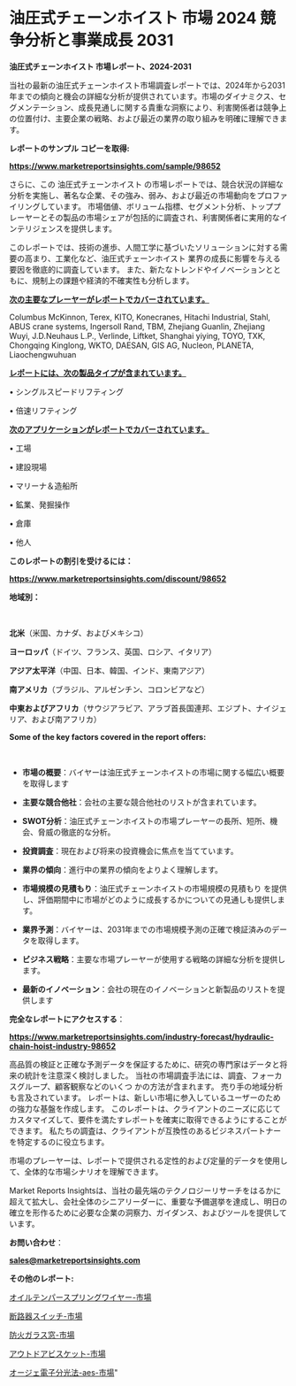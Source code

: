 # 油圧式チェーンホイスト 市場 2024 競争分析と事業成長 2031

<strong>油圧式チェーンホイスト 市場レポート、2024-2031</strong>

当社の最新の油圧式チェーンホイスト市場調査レポートでは、2024年から2031年までの傾向と機会の詳細な分析が提供されています。市場のダイナミクス、セグメンテーション、成長見通しに関する貴重な洞察により、利害関係者は競争上の位置付け、主要企業の戦略、および最近の業界の取り組みを明確に理解できます。



<strong>レポートのサンプル コピーを取得:</strong> <a href=https://www.marketreportsinsights.com/sample/98652>

<strong><u>https://www.marketreportsinsights.com/sample/98652</u></strong></a>

さらに、この 油圧式チェーンホイスト の市場レポートでは、競合状況の詳細な分析を実施し、著名な企業、その強み、弱み、および最近の市場動向をプロファイリングしています。 市場価値、ボリューム指標、セグメント分析、トッププレーヤーとその製品の市場シェアが包括的に調査され、利害関係者に実用的なインテリジェンスを提供します。

このレポートでは、技術の進歩、人間工学に基づいたソリューションに対する需要の高まり、工業化など、油圧式チェーンホイスト 業界の成長に影響を与える要因を徹底的に調査しています。 また、新たなトレンドやイノベーションとともに、規制上の課題や経済的不確実性も分析します。



<strong><u>次の主要なプレーヤーがレポートでカバーされています。</u></strong>

Columbus McKinnon, Terex, KITO, Konecranes, Hitachi Industrial, Stahl, ABUS crane systems, Ingersoll Rand, TBM, Zhejiang Guanlin, Zhejiang Wuyi, J.D.Neuhaus L.P., Verlinde, Liftket, Shanghai yiying, TOYO, TXK, Chongqing Kinglong, WKTO, DAESAN, GIS AG, Nucleon, PLANETA, Liaochengwuhuan



<strong><u><b>レポートには、次の製品タイプが含まれています。</b></u></strong>

• シングルスピードリフティング

• 倍速リフティング



<strong><u><b>次のアプリケーションがレポートでカバーされています。</b></u></strong>

• 工場

• 建設現場

• マリーナ＆造船所

• 鉱業、発掘操作

• 倉庫

• 他人



<strong><b>このレポートの割引を受けるには：</b></strong>

<a href=https://www.marketreportsinsights.com/discount/98652>

<strong><u>https://www.marketreportsinsights.com/discount/98652</u></strong></a>



<strong>地域別：</strong>

<strong> </strong>



<strong>北米</strong>（米国、カナダ、およびメキシコ）



<strong>ヨーロッパ</strong>（ドイツ、フランス、英国、ロシア、イタリア）



<strong>アジア太平洋</strong>（中国、日本、韓国、インド、東南アジア）



<strong>南アメリカ</strong>（ブラジル、アルゼンチン、コロンビアなど）



<strong>中東およびアフリカ</strong>（サウジアラビア、アラブ首長国連邦、エジプト、ナイジェリア、および南アフリカ）



<strong>Some of the key factors covered in the report offers:</strong>

<strong> </strong>
<ul>
  <li>

<strong>市場の概要</strong>：バイヤーは油圧式チェーンホイストの市場に関する幅広い概要を取得します</li>
  <li>

<strong>主要な競合他社</strong>：会社の主要な競合他社のリストが含まれています。</li>
  <li>

<strong>SWOT分析</strong>：油圧式チェーンホイストの市場プレーヤーの長所、短所、機会、脅威の徹底的な分析。</li>
  <li>

<strong>投資調査</strong>：現在および将来の投資機会に焦点を当てています。</li>
  <li>

<strong>業界の傾向</strong>：進行中の業界の傾向をよりよく理解します。</li>
  <li>

<strong>市場規模の見積もり</strong>：油圧式チェーンホイストの市場規模の見積もり を提供し、評価期間中に市場がどのように成長するかについての見通しも提供します。</li>
  <li>

<strong>業界予測</strong>：バイヤーは、2031年までの市場規模予測の正確で検証済みのデータを取得します。</li>
  <li>

<strong>ビジネス戦略</strong>：主要な市場プレーヤーが使用する戦略の詳細な分析を提供します。</li>
  <li>

<strong>最新のイノベーション</strong>：会社の現在のイノベーションと新製品のリストを提供します</li>
</ul>


<strong>完全なレポートにアクセスする</strong>：

<a href=https://www.marketreportsinsights.com/industry-forecast/hydraulic-chain-hoist-industry-98652>

<strong><u>https://www.marketreportsinsights.com/industry-forecast/hydraulic-chain-hoist-industry-98652</u></strong></a>

高品質の検証と正確な予測データを保証するために、研究の専門家はデータと将来の統計を注意深く検討しました。 当社の市場調査手法には、調査、フォーカスグループ、顧客観察などのいくつ かの方法が含まれます。 売り手の地域分析も言及されています。 レポートは、新しい市場に参入しているユーザーのための強力な基盤を作成します。 このレポートは、クライアントのニーズに応じてカスタマイズして、要件を満たすレポートを確実に取得できるようにすることができます。 私たちの調査は、クライアントが互換性のあるビジネスパートナーを特定するのに役立ちます。

市場のプレーヤーは、レポートで提供される定性的および定量的データを使用して、全体的な市場シナリオを理解できます。

Market Reports Insightsは、当社の最先端のテクノロジーリサーチをはるかに超えて拡大し、会社全体のシニアリーダーに、重要な予備選挙を達成し、明日の確立を形作るために必要な企業の洞察力、ガイダンス、およびツールを提供しています。



<strong><b>お問い合わせ</b></strong>：

<a href=mailto:sales@marketreportsinsights.com>

<strong><u>sales@marketreportsinsights.com</u></strong></a>



<strong>その他のレポート:</strong>

<a href=https://www.linkedin.com/pulse/オイルテンパースプリングワイヤー-市場-2023-総利益と主要ベンダー-2030-iub3f/>オイルテンパースプリングワイヤー-市場</a>

<a href=https://www.linkedin.com/pulse/断路器スイッチ-市場-2023-総利益と主要ベンダー-2030-data-dive-discoveries-24-analysis-bettf/>断路器スイッチ-市場</a>

<a href=https://www.linkedin.com/pulse/防火ガラス窓-市場-2023-年のダイナミクスとビジネストレンド-2030-xstmf/>防火ガラス窓-市場</a>

<a href=https://www.linkedin.com/pulse/アウトドアビスケット-市場-2023-swot-分析と成長率-2030-98rff/>アウトドアビスケット-市場</a>

<a href=https://www.linkedin.com/pulse/オージェ電子分光法-aes-市場-2023-swot-分析と成長率-2030-h10vf/>オージェ電子分光法-aes-市場</a>"
